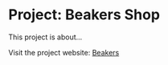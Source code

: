 # Project: Beakers Shop

This project is about...

Visit the project website: [Beakers](https://beakers.onrender.com/)
